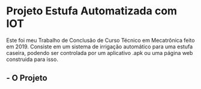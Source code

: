 # Projeto Estufa Automatizada com IOT
Este foi meu Trabalho de Conclusão de Curso Técnico em Mecatrônica feito em 2019. Consiste em um sistema de irrigação automático para uma estufa caseira, podendo ser controlada
por um aplicativo .apk ou uma página web construida para isso.

## - O Projeto